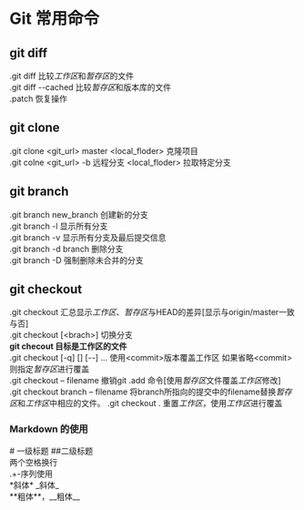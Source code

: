 # Git 常用命令
## git diff
.git diff <filename> 比较*工作区*和*暂存区*的文件  
.git diff --cached <filename> 比较*暂存区*和版本库的文件  
.patch 恢复操作

## git clone
.git clone <git_url> master <local_floder> 克隆项目  
.git colne <git_url> -b 远程分支 <local_floder> 拉取特定分支  

## git branch
.git branch new_branch 创建新的分支  
.git branch -l 显示所有分支  
.git branch -v 显示所有分支及最后提交信息  
.git branch -d branch 删除分支  
.git branch -D 强制删除未合并的分支  

## git checkout
.git checkout 汇总显示*工作区*、*暂存区*与HEAD的差异[显示与origin/master一致与否]  
.git checkout [<brach\>] 切换分支  
**git checout <file> 目标是工作区的文件**  
.git checkout [-q] [<commit>] [--] <paths>...  使用<commit\>版本覆盖工作区 如果省略<commit\>则指定*暂存区*进行覆盖  
.git checkout – filename 撤销git .add <filename> 命令[使用*暂存区*文件覆盖*工作区*修改]  
.git checkout branch – filename 将branch所指向的提交中的filename替换*暂存区*和*工作区*中相应的文件。
.git checkout . 重置*工作区*，使用*工作区*进行覆盖  


### Markdown 的使用
\# 一级标题  \##二级标题  
两个空格换行  
\.\+\-序列使用   
\*斜体\* \_斜体\_  
\*\*粗体\*\*，\_\_粗体\_\_
